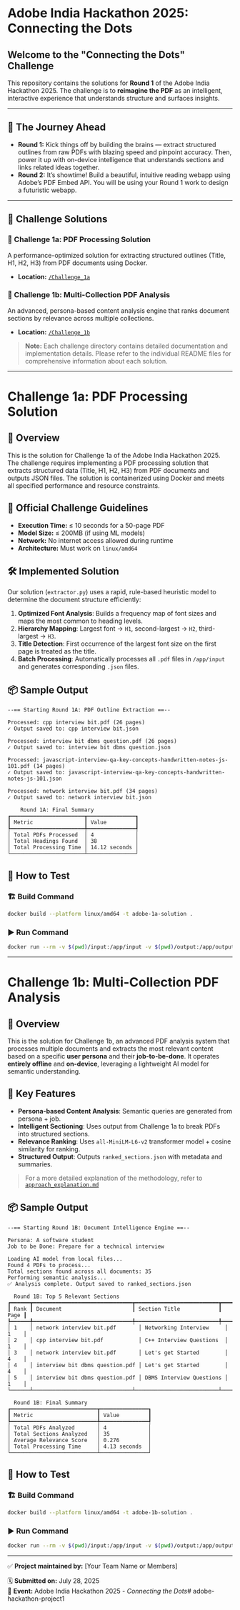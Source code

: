 # Adobe India Hackathon 2025: Connecting the Dots

## Welcome to the "Connecting the Dots" Challenge

This repository contains the solutions for **Round 1** of the Adobe India Hackathon 2025. The challenge is to **reimagine the PDF** as an intelligent, interactive experience that understands structure and surfaces insights.

---

## 🚀 The Journey Ahead

- **Round 1:** Kick things off by building the brains — extract structured outlines from raw PDFs with blazing speed and pinpoint accuracy. Then, power it up with on-device intelligence that understands sections and links related ideas together.
- **Round 2:** It’s showtime! Build a beautiful, intuitive reading webapp using Adobe’s PDF Embed API. You will be using your Round 1 work to design a futuristic webapp.

---

## 🧠 Challenge Solutions

### 🔹 Challenge 1a: PDF Processing Solution

A performance-optimized solution for extracting structured outlines (Title, H1, H2, H3) from PDF documents using Docker.

- **Location:** [`/Challenge_1a`](./Challenge_1a)

### 🔹 Challenge 1b: Multi-Collection PDF Analysis

An advanced, persona-based content analysis engine that ranks document sections by relevance across multiple collections.

- **Location:** [`/Challenge_1b`](./Challenge_1b)

> **Note:** Each challenge directory contains detailed documentation and implementation details. Please refer to the individual README files for comprehensive information about each solution.

---

# Challenge 1a: PDF Processing Solution

## 📄 Overview

This is the solution for Challenge 1a of the Adobe India Hackathon 2025. The challenge requires implementing a PDF processing solution that extracts structured data (Title, H1, H2, H3) from PDF documents and outputs JSON files. The solution is containerized using Docker and meets all specified performance and resource constraints.

## 📌 Official Challenge Guidelines

- **Execution Time:** ≤ 10 seconds for a 50-page PDF  
- **Model Size:** ≤ 200MB (if using ML models)  
- **Network:** No internet access allowed during runtime  
- **Architecture:** Must work on `linux/amd64`

## 🛠️ Implemented Solution

Our solution (`extractor.py`) uses a rapid, rule-based heuristic model to determine the document structure efficiently:

1. **Optimized Font Analysis**: Builds a frequency map of font sizes and maps the most common to heading levels.
2. **Hierarchy Mapping**: Largest font → `H1`, second-largest → `H2`, third-largest → `H3`.
3. **Title Detection**: First occurrence of the largest font size on the first page is treated as the title.
4. **Batch Processing**: Automatically processes all `.pdf` files in `/app/input` and generates corresponding `.json` files.

## 📦 Sample Output

```
--== Starting Round 1A: PDF Outline Extraction ==--

Processed: cpp interview bit.pdf (26 pages)
✓ Output saved to: cpp interview bit.json

Processed: interview bit dbms question.pdf (26 pages)
✓ Output saved to: interview bit dbms question.json

Processed: javascript-interview-qa-key-concepts-handwritten-notes-js-101.pdf (14 pages)
✓ Output saved to: javascript-interview-qa-key-concepts-handwritten-notes-js-101.json

Processed: network interview bit.pdf (34 pages)
✓ Output saved to: network interview bit.json

    Round 1A: Final Summary
┏━━━━━━━━━━━━━━━━━━━━━━━┳━━━━━━━━━━━━━━━┓
┃ Metric                ┃ Value         ┃
┡━━━━━━━━━━━━━━━━━━━━━━━╇━━━━━━━━━━━━━━━┩
│ Total PDFs Processed  │ 4             │
│ Total Headings Found  │ 38            │
│ Total Processing Time │ 14.12 seconds │
└───────────────────────┴───────────────┘
```

## 🧪 How to Test

### 🏗️ Build Command

```bash
docker build --platform linux/amd64 -t adobe-1a-solution .
```

### ▶️ Run Command

```bash
docker run --rm -v $(pwd)/input:/app/input -v $(pwd)/output:/app/output --network none adobe-1a-solution
```

---

# Challenge 1b: Multi-Collection PDF Analysis

## 📄 Overview

This is the solution for Challenge 1b, an advanced PDF analysis system that processes multiple documents and extracts the most relevant content based on a specific **user persona** and their **job-to-be-done**. It operates **entirely offline** and **on-device**, leveraging a lightweight AI model for semantic understanding.

## 🌟 Key Features

- **Persona-based Content Analysis**: Semantic queries are generated from persona + job.
- **Intelligent Sectioning**: Uses output from Challenge 1a to break PDFs into structured sections.
- **Relevance Ranking**: Uses `all-MiniLM-L6-v2` transformer model + cosine similarity for ranking.
- **Structured Output**: Outputs `ranked_sections.json` with metadata and summaries.

> For a more detailed explanation of the methodology, refer to [`approach_explanation.md`](./Challenge_1b/approach_explanation.md)

## 📦 Sample Output

```
--== Starting Round 1B: Document Intelligence Engine ==--

Persona: A software student  
Job to be Done: Prepare for a technical interview  

Loading AI model from local files...  
Found 4 PDFs to process...  
Total sections found across all documents: 35  
Performing semantic analysis...  
✅ Analysis complete. Output saved to ranked_sections.json  

  Round 1B: Top 5 Relevant Sections
┏━━━━━━┳━━━━━━━━━━━━━━━━━━━━━━━━━━━━━━━┳━━━━━━━━━━━━━━━━━━━━━━━━━━┳━━━━━━┓
┃ Rank ┃ Document                      ┃ Section Title            ┃ Page ┃
┡━━━━━━╇━━━━━━━━━━━━━━━━━━━━━━━━━━━━━━━╇━━━━━━━━━━━━━━━━━━━━━━━━━━╇━━━━━━┩
│ 1    │ network interview bit.pdf       │ Networking Interview     │ 1    │
│ 2    │ cpp interview bit.pdf           │ C++ Interview Questions  │ 1    │
│ 3    │ network interview bit.pdf       │ Let's get Started        │ 4    │
│ 4    │ interview bit dbms question.pdf │ Let's get Started        │ 4    │
│ 5    │ interview bit dbms question.pdf │ DBMS Interview Questions │ 1    │
└──────┴───────────────────────────────┴──────────────────────────┴──────┘

  Round 1B: Final Summary
┏━━━━━━━━━━━━━━━━━━━━━━━━━━━┳━━━━━━━━━━━━━━━┓
┃ Metric                    ┃ Value         ┃
┡━━━━━━━━━━━━━━━━━━━━━━━━━━━╇━━━━━━━━━━━━━━━┩
│ Total PDFs Analyzed       │ 4             │
│ Total Sections Analyzed   │ 35            │
│ Average Relevance Score   │ 0.276         │
│ Total Processing Time     │ 4.13 seconds  │
└───────────────────────────┴───────────────┘
```

## 🧪 How to Test

### 🏗️ Build Command

```bash
docker build --platform linux/amd64 -t adobe-1b-solution .
```

### ▶️ Run Command

```bash
docker run --rm -v $(pwd)/input:/app/input -v $(pwd)/output:/app/output adobe-1b-solution python analyzer.py --persona "A software student" --job "Prepare for a technical interview"
```

---

✅ **Project maintained by:** [Your Team Name or Members]

🗓️ **Submitted on:** July 28, 2025  
📍 **Event:** Adobe India Hackathon 2025 - *Connecting the Dots*#   a d o b e - h a c k a t h o n - p r o j e c t 1  
 